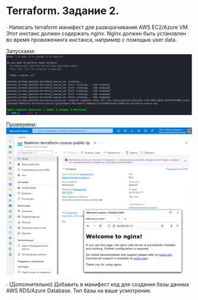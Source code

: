 # Terraform. Задание 2.

· Написать terraform манифест для разворачивания AWS EC2/Azure VM. Этот инстанс должен содержать nginx. Nginx должен быть установлен во время провиженинга инстанса, например с помощью user data.

Запускаем:
![alt tag](terraform_course_2_1.png)

Проверяем:
![alt tag](terraform_course_2_2.png)

· (Дополнительно) Добавить в манифест код для создания базы данных AWS RDS/Azure Database. Тип базы на ваше усмотрение.
